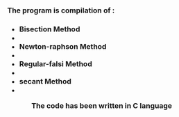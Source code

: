 <h3>The program is compilation of :<h3>
<ul>
    <li>Bisection Method<li>
    <li>Newton-raphson Method<li>
    <li>Regular-falsi Method<li>
    <li>secant Method<li>
<ul>
<p>The  code has been written in C language</p>
